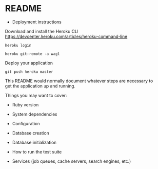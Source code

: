 # README

* Deployment instructions

Download and install the Heroku CLI https://devcenter.heroku.com/articles/heroku-command-line

`heroku login`

`heroku git:remote -a wagl`

Deploy your application

`git push heroku master`





This README would normally document whatever steps are necessary to get the
application up and running.

Things you may want to cover:

* Ruby version

* System dependencies

* Configuration

* Database creation

* Database initialization

* How to run the test suite

* Services (job queues, cache servers, search engines, etc.)
